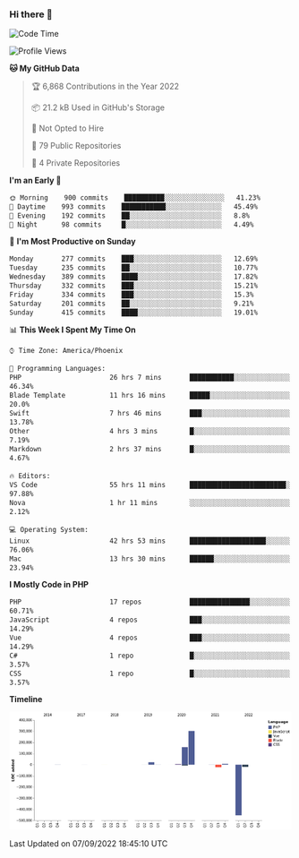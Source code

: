 ### Hi there 👋

<!--START_SECTION:waka-->
![Code Time](http://img.shields.io/badge/Code%20Time-7%2C434%20hrs%204%20mins-blue)

![Profile Views](http://img.shields.io/badge/Profile%20Views-1-blue)

**🐱 My GitHub Data** 

> 🏆 6,868 Contributions in the Year 2022
 > 
> 📦 21.2 kB Used in GitHub's Storage 
 > 
> 🚫 Not Opted to Hire
 > 
> 📜 79 Public Repositories 
 > 
> 🔑 4 Private Repositories  
 > 
**I'm an Early 🐤** 

```text
🌞 Morning    900 commits    ██████████░░░░░░░░░░░░░░░   41.23% 
🌆 Daytime    993 commits    ███████████░░░░░░░░░░░░░░   45.49% 
🌃 Evening    192 commits    ██░░░░░░░░░░░░░░░░░░░░░░░   8.8% 
🌙 Night      98 commits     █░░░░░░░░░░░░░░░░░░░░░░░░   4.49%

```
📅 **I'm Most Productive on Sunday** 

```text
Monday       277 commits    ███░░░░░░░░░░░░░░░░░░░░░░   12.69% 
Tuesday      235 commits    ██░░░░░░░░░░░░░░░░░░░░░░░   10.77% 
Wednesday    389 commits    ████░░░░░░░░░░░░░░░░░░░░░   17.82% 
Thursday     332 commits    ███░░░░░░░░░░░░░░░░░░░░░░   15.21% 
Friday       334 commits    ███░░░░░░░░░░░░░░░░░░░░░░   15.3% 
Saturday     201 commits    ██░░░░░░░░░░░░░░░░░░░░░░░   9.21% 
Sunday       415 commits    ████░░░░░░░░░░░░░░░░░░░░░   19.01%

```


📊 **This Week I Spent My Time On** 

```text
⌚︎ Time Zone: America/Phoenix

💬 Programming Languages: 
PHP                      26 hrs 7 mins       ███████████░░░░░░░░░░░░░░   46.34% 
Blade Template           11 hrs 16 mins      █████░░░░░░░░░░░░░░░░░░░░   20.0% 
Swift                    7 hrs 46 mins       ███░░░░░░░░░░░░░░░░░░░░░░   13.78% 
Other                    4 hrs 3 mins        █░░░░░░░░░░░░░░░░░░░░░░░░   7.19% 
Markdown                 2 hrs 37 mins       █░░░░░░░░░░░░░░░░░░░░░░░░   4.67%

🔥 Editors: 
VS Code                  55 hrs 11 mins      ████████████████████████░   97.88% 
Nova                     1 hr 11 mins        ░░░░░░░░░░░░░░░░░░░░░░░░░   2.12%

💻 Operating System: 
Linux                    42 hrs 53 mins      ███████████████████░░░░░░   76.06% 
Mac                      13 hrs 30 mins      ██████░░░░░░░░░░░░░░░░░░░   23.94%

```

**I Mostly Code in PHP** 

```text
PHP                      17 repos            ███████████████░░░░░░░░░░   60.71% 
JavaScript               4 repos             ███░░░░░░░░░░░░░░░░░░░░░░   14.29% 
Vue                      4 repos             ███░░░░░░░░░░░░░░░░░░░░░░   14.29% 
C#                       1 repo              █░░░░░░░░░░░░░░░░░░░░░░░░   3.57% 
CSS                      1 repo              █░░░░░░░░░░░░░░░░░░░░░░░░   3.57%

```


**Timeline**

![Chart not found](https://raw.githubusercontent.com/mikebronner/mikebronner/master/charts/bar_graph.png) 


 Last Updated on 07/09/2022 18:45:10 UTC
<!--END_SECTION:waka-->

<!--
**mikebronner/mikebronner** is a ✨ _special_ ✨ repository because its `README.md` (this file) appears on your GitHub profile.

Here are some ideas to get you started:

- 🔭 I’m currently working on ...
- 🌱 I’m currently learning ...
- 👯 I’m looking to collaborate on ...
- 🤔 I’m looking for help with ...
- 💬 Ask me about ...
- 📫 How to reach me: ...
- 😄 Pronouns: ...
- ⚡ Fun fact: ...
-->
